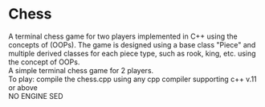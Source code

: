 # Chess
A terminal chess game for two players implemented in C++ using the concepts of (OOPs). The game is designed using a base class "Piece" and multiple derived classes for each piece type, such as rook, king, etc. using the concept of OOPs.</br>
A simple terminal chess game for 2 players.<br/>
To play: compile the chess.cpp using any cpp compiler supporting c++ v.11 or above<br>
NO ENGINE SED
